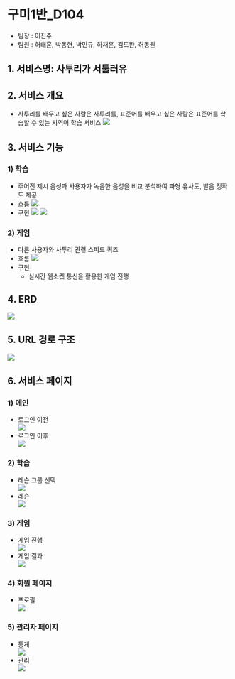 # 구미1반_D104

- 팀장 : 이진주
- 팀원 : 허태훈, 박동현, 박민규, 하재훈, 김도환, 허동원

## 1. 서비스명: 사투리가 서툴러유

## 2. 서비스 개요

- 사투리를 배우고 싶은 사람은 사투리를, 표준어를 배우고 싶은 사람은 표준어를 학습할 수 있는 지역어 학습 서비스
  <img src="./img/advertisement.gif">

## 3. 서비스 기능

### 1) 학습

- 주어진 제시 음성과 사용자가 녹음한 음성을 비교 분석하여 파형 유사도, 발음 정확도 제공
- 흐름
  <img src="./img/learn_flow.jpg">
- 구현
  <img src="./img/voice_analysis1.jpg">
  <img src="./img/voice_analysis2.jpg">

### 2) 게임

- 다른 사용자와 사투리 관련 스피드 퀴즈
- 흐름
  <img src="./img/game_flow.jpg">
- 구현
    - 실시간 웹소켓 통신을 활용한 게임 진행

## 4. ERD

  <img src="./img/URL.png">

## 5. URL 경로 구조

  <img src="./img/URL.png">

## 6. 서비스 페이지

### 1) 메인

- 로그인 이전
  <div><img src="./img/start.gif"></div>
- 로그인 이후
  <div><img src="./img/main.gif"></div>

### 2) 학습
- 레슨 그룹 선택
  <div><img src="./img/learn1.gif"></div>
- 레슨
  <div><img src="./img/learn2.gif"></div>

### 3) 게임
- 게임 진행
  <div><img src="./img/game.gif"></div>
- 게임 결과
  <div><img src="./img/game_result.gif"></div>

### 4) 회원 페이지
- 프로필
  <div><img src="./img/profile.gif"></div>

### 5) 관리자 페이지
- 통계
  <div><img src="./img/statistics.gif"></div>
- 관리
  <div><img src="./img/admin.gif"></div>


